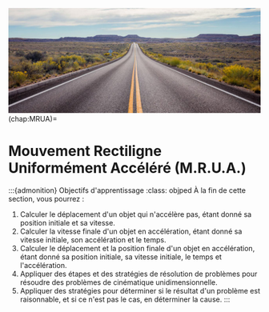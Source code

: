 ![Fig:MRUA](figures/MRUA2.jpg)
(chap:MRUA)=
# Mouvement Rectiligne Uniformément Accéléré (M.R.U.A.)

:::{admonition} Objectifs d'apprentissage
:class: objped
À la fin de cette section, vous pourrez :

1. Calculer le déplacement d'un objet qui n'accélère pas, étant donné sa position initiale et sa vitesse.
2. Calculer la vitesse finale d'un objet en accélération, étant donné sa vitesse initiale, son accélération et le temps.
3. Calculer le déplacement et la position finale d'un objet en accélération, étant donné sa position initiale, sa vitesse initiale, le temps et l'accélération.
4. Appliquer des étapes et des stratégies de résolution de problèmes pour résoudre des problèmes de cinématique unidimensionnelle.
5. Appliquer des stratégies pour déterminer si le résultat d'un problème est raisonnable, et si ce n'est pas le cas, en déterminer la cause.
:::
 
```{tableofcontents}
```
